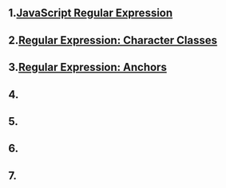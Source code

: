 ## 1.[JavaScript Regular Expression](https://www.javascripttutorial.net/javascript-regular-expression/)
## 2.[Regular Expression: Character Classes](https://www.javascripttutorial.net/javascript-character-classes/)
## 3.[Regular Expression: Anchors](https://www.javascripttutorial.net/regular-expression-anchors/)
## 4.[]()
## 5.[]()
## 6.[]()
## 7.[]()